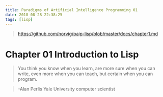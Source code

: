 ```yaml
---
title: Paradigms of Artificial Intelligence Programming 01
date: 2018-08-28 22:38:25
tags: [lisp]
---
```


> https://github.com/norvig/paip-lisp/blob/master/docs/chapter1.md

# Chapter 01 Introduction to Lisp

> You think you know when you learn, are more sure when you can write, even more when you can teach, but certain when you can program.

> -Alan Perlis
Yale University computer scientist

<!-- more -->

